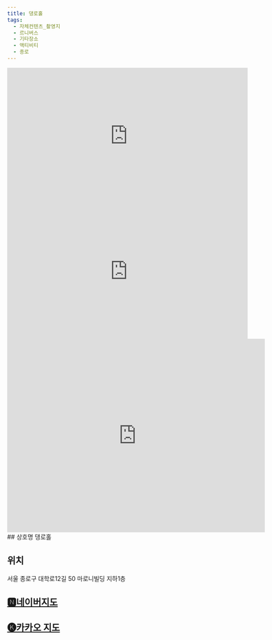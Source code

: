 ```yaml
---
title: 댕로홀
tags:
  - 자체컨텐츠_촬영지
  - 르니버스
  - 기타장소
  - 액티비티
  - 종로
---
```

<iframe width="560" height="315" src="https://www.youtube.com/embed/9HgIM5AdKYo?si=CbwTnmOb3JxKsB1b" title="YouTube video player" frameborder="0" allow="accelerometer; autoplay; clipboard-write; encrypted-media; gyroscope; picture-in-picture; web-share" referrerpolicy="strict-origin-when-cross-origin" allowfullscreen></iframe>
<iframe width="560" height="315" src="https://www.youtube.com/embed/0hvc6b5pTq8?si=hySj4mnup7G6BNpe" title="YouTube video player" frameborder="0" allow="accelerometer; autoplay; clipboard-write; encrypted-media; gyroscope; picture-in-picture; web-share" referrerpolicy="strict-origin-when-cross-origin" allowfullscreen></iframe>

<iframe src="https://www.google.com/maps/embed?pb=!1m18!1m12!1m3!1d3161.863843979469!2d127.00112951335427!3d37.581823723131606!2m3!1f0!2f0!3f0!3m2!1i1024!2i768!4f13.1!3m3!1m2!1s0x357ca3f4ce0a1ce7%3A0x9c7f5a89e8ad9bd1!2z64yV66Gc7ZmA!5e0!3m2!1sko!2skr!4v1741355685567!5m2!1sko!2skr" width="600" height="450" style="border:0;" allowfullscreen="" loading="lazy" referrerpolicy="no-referrer-when-downgrade"></iframe>
## 상호명
댕로홀

## 위치
서울 종로구 대학로12길 50 마로니빌딩 지하1층


## [🅽네이버지도](https://naver.me/5jJToacF)

## [🅚카카오 지도](https://place.map.kakao.com/7851151)